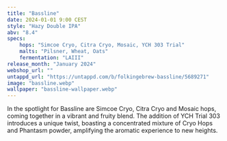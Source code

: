 ```yaml
---
title: "Bassline"
date: 2024-01-01 9:00 CEST
style: "Hazy Double IPA"
abv: "8.4"
specs:
    hops: "Simcoe Cryo, Citra Cryo, Mosaic, YCH 303 Trial"
    malts: "Pilsner, Wheat, Oats"
    fermentation: "LAIII"
release_month: "January 2024"
webshop_url: ""
untappd_url: "https://untappd.com/b/folkingebrew-bassline/5689271"
image: "bassline.webp"
wallpaper: "bassline-wallpaper.webp"
---
```


In the spotlight for Bassline are Simcoe Cryo, Citra Cryo and Mosaic hops, coming together in a vibrant and fruity blend. The addition of YCH Trial 303 introduces a unique twist, boasting a concentrated mixture of Cryo Hops and Phantasm powder, amplifying the aromatic experience to new heights.

